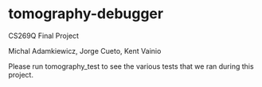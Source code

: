 # tomography-debugger

CS269Q Final Project

Michal Adamkiewicz, Jorge Cueto, Kent Vainio

Please run tomography_test to see the various tests that we ran during this project.
